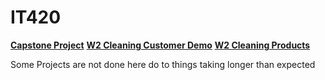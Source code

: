 # IT420

__[Capstone Project](https://github.com/GiftedR/IT420_SSIS_Projects/tree/Capstone)__
__[W2 Cleaning Customer Demo](https://github.com/GiftedR/IT420_SSIS_Projects/tree/W2-Cleaning-Customer-Data)__
__[W2 Cleaning Products](https://github.com/GiftedR/IT420_SSIS_Projects/tree/W2-Cleaning-Products)__

Some Projects are not done here do to things taking longer than expected
